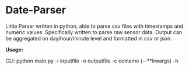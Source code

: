 # Date-Parser
Little Parser written in python, able to parse csv files with timestamps and numeric values. Specifically written to parse raw sensor data. Output can be aggregated on day/hour/minute level and formatted in csv or json.

<strong>Usage:</strong>

CLI: 
python main.py -i inputfile -o outputfile -c colname (--**kwargs) -h

